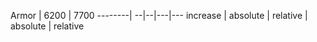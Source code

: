  Armor | 6200 | 7700 
--------| --|--|---|---
 increase | absolute | relative | absolute | relative
 
